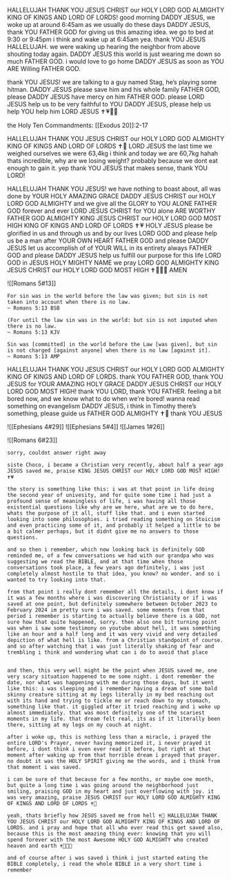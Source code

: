 HALLELUJAH THANK YOU JESUS CHRIST our HOLY LORD GOD ALMIGHTY KING OF KINGS AND LORD OF LORDS! good morning DADDY JESUS, we woke up at around 6:45am as we usually do these days DADDY JESUS, thank YOU FATHER GOD for giving us this amazing idea. we go to bed at 9:30 or 9:45pm i think and wake up at 6:45am yea. thank YOU JESUS HALLELUJAH. we were waking up hearing the neighbor from above shouting today again. DADDY JESUS this world is just wearing me down so much FATHER GOD. i would love to go home DADDY JESUS as soon as YOU ARE Willing FATHER GOD.

thank YOU JESUS! we are talking to a guy named Stag, he’s playing some hitman. DADDY JESUS please save him and his whole family FATHER GOD, please DADDY JESUS have mercy on him FATHER GOD. please LORD JESUS help us to be very faithful to YOU DADDY JESUS, please help us help YOU help him LORD JESUS ✝️💗🙏🏼

the Holy Ten Commandments: [[Exodus 20]]:2-17

HALLELUJAH THANK YOU JESUS CHRIST our HOLY LORD GOD ALMIGHTY KING OF KINGS AND LORD OF LORDS ✝️💞 LORD JESUS the last time we weighed ourselves we were 63,4kg i think and today we are 60,7kg hahah thats incredible, why are we losing weight? probably because we dont eat enough to gain it. yep thank YOU JESUS that makes sense, thank YOU LORD!

HALLELUJAH THANK YOU JESUS! we have nothing to boast about, all was done by YOUR HOLY AMAZING GRACE DADDY JESUS CHRIST our HOLY LORD GOD ALMIGHTY and we give all the GLORY to YOU ALONE FATHER GOD forever and ever LORD JESUS CHRIST for YOU alone ARE WORTHY FATHER GOD ALMIGHTY KING JESUS CHRIST our HOLY LORD GOD MOST HIGH KING OF KINGS AND LORD OF LORDS ✝️💗 HOLY JESUS please be glorified in us and through us and by our lives LORD GOD and please help us be a man after YOUR OWN HEART FATHER GOD and please DADDY JESUS let us accomplish of of YOUR WILL in its entirety always FATHER GOD and please DADDY JESUS help us fulfill our purpose for this life LORD GOD in JESUS HOLY MIGHTY NAME we pray LORD GOD ALMIGHTY KING JESUS CHRIST our HOLY LORD GOD MOST HIGH ✝️💖🙏🏼 AMEN

![[Romans 5#13]]

```
For sin was in the world before the law was given; but sin is not taken into account when there is no law.
~ Romans 5:13 BSB

(For until the law sin was in the world: but sin is not imputed when there is no law.
~ Romans 5:13 KJV

Sin was [committed] in the world before the Law [was given], but sin is not charged [against anyone] when there is no law [against it].
~ Romans 5:13 AMP
```

HALLELUJAH THANK YOU JESUS CHRIST our HOLY LORD GOD ALMIGHTY KING OF KINGS AND LORD OF LORDS. thank YOU FATHER GOD, thank YOU JESUS for YOUR AMAZING HOLY GRACE DADDY JESUS CHRIST our HOLY LORD GOD MOST HIGH! thank YOU LORD, thank YOU FATHER. feeling a bit bored now, and we know what to do when we’re bored! wanna read something on evangelism DADDY JESUS, i think in Timothy there’s something, please guide us FATHER GOD ALMIGHTY ✝️💓 thank YOU JESUS

![[Ephesians 4#29]]
![[Ephesians 5#4]]
![[James 1#26]]

![[Romans 6#23]]

```
sorry, couldnt answer right away

siste Choco, i became a Christian very recently, about half a year ago JESUS saved me, praise KING JESUS CHRIST our HOLY LORD GOD MOST HIGH! ✝️💗

the story is something like this: i was at that point in life doing the second year of univesity, and for quite some time i had just a profound sense of meaningless of life, i was having all those existential questions like why are we here, what are we to do here, whats the purpose of it all, stuff like that. and i even started looking into some philosophies. i tried reading something on Stoicism and even practicing some of it, and probably it helped a little to be a bit calmer perhaps, but it didnt give me no answers to those questions.

and so then i remember, which now looking back is definitely GOD reminded me, of a few conversations we had with our grandpa who was suggesting we read the BIBLE, and at that time when those conversations took place, a few years ago definitely, i was just completely almost hostile to that idea, you know? no wonder. and so i wanted to try looking into that.

from that point i really dont remember all the details, i dont know if it was a few months where i was discovering Christianity or if i was saved at one point, but definitely somewhere between October 2023 to February 2024 im pretty sure i was saved. some moments from that period i remember is starting to actually believe there is a GOD, not sure how that quite happened, sorry. then also one bit turning point was when i saw some testimony on youtube about hell, it was something like an hour and a half long and it was very vivid and very detailed depiction of what hell is like. from a Christian standpoint of course. and so after watching that i was just literally shaking of fear and trembling i think and wondering what can i do to avoid that place
```
```
‎
and then, this very well might be the point when JESUS saved me, one very scary situation happened to me some night. i dont remember the date, nor what was happening with me during those days, but it went like this: i was sleeping and i remember having a dream of some bald skinny creature sitting at my legs literally in my bed reaching out with its hand and trying to tickle me or reach down to my stomach, something like that. it giggled after it tried reaching and i woke up almost immediately. that was most definitely one of the scariest moments in my life. that dream felt real, its as if it literally been there, sitting at my legs on my couch at night.

after i woke up, this is nothing less than a miracle, i prayed the entire LORD's Prayer, never having memorized it, i never prayed it before, i dont think i even ever read it before, but right at that moment after waking up from that horrible dream i prayed that prayer. no doubt it was the HOLY SPIRIT giving me the words, and i think from that moment i was saved.

i can be sure of that because for a few months, or maybe one month, but quite a long time i was going around the neighborhood just smiling, praising GOD in my heart and just overflowing with joy. it was very amazing, praise JESUS CHRIST our HOLY LORD GOD ALMIGHTY KING OF KINGS AND LORD OF LORDS ✝️💖

yeah, thats briefly how JESUS saved me from hell ✝️💞 HALLELUJAH THANK YOU JESUS CHRIST our HOLY LORD GOD ALMIGHTY KING OF KINGS AND LORD OF LORDS. and i pray and hope that all who ever read this get saved also, because this is the most amazing thing ever: knowing that you will spend forever with the most Awesome HOLY GOD ALMIGHTY who created heaven and earth ✝️💓🙏🏼

and of course after i was saved i think i just started eating the BIBLE completely, i read the whole BIBLE in a very short time i remember
```